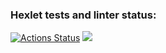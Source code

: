 ### Hexlet tests and linter status:
[![Actions Status](https://github.com/dmitry-viktorovich/java-project-lvl1/workflows/hexlet-check/badge.svg)](https://github.com/dmitry-viktorovich/java-project-lvl1/actions)
<a href="https://codeclimate.com/github/codeclimate/codeclimate/maintainability"><img src="https://api.codeclimate.com/v1/badges/a99a88d28ad37a79dbf6/maintainability" /></a>
